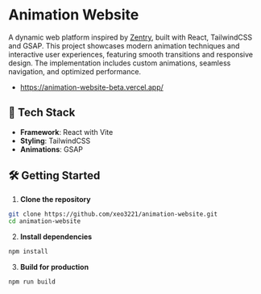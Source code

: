 # Animation Website

A dynamic web platform inspired by [Zentry](https://zentry.com), built with React, TailwindCSS and GSAP. This project showcases modern animation techniques and interactive user experiences, featuring smooth transitions and responsive design. The implementation includes custom animations, seamless navigation, and optimized performance.

- https://animation-website-beta.vercel.app/

## 🚀 Tech Stack

- **Framework**: React with Vite
- **Styling**: TailwindCSS
- **Animations**: GSAP

## 🛠 Getting Started

1. **Clone the repository**

```sh
git clone https://github.com/xeo3221/animation-website.git
cd animation-website
```

2. **Install dependencies**

```sh
npm install
```

3. **Build for production**

```sh
npm run build
```
